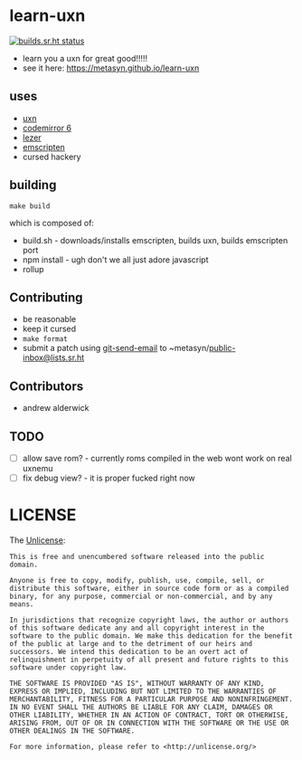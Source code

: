 # learn-uxn

[![builds.sr.ht status](https://builds.sr.ht/~metasyn/learn-uxn.svg)](https://builds.sr.ht/~metasyn/learn-uxn?)

- learn you a uxn for great good!!!!!
- see it here: https://metasyn.github.io/learn-uxn

## uses

- [uxn](https://git.sr.ht/~rabbits/uxn)
- [codemirror 6](https://codemirror.net/6)
- [lezer](https://lezer.codemirror.net)
- [emscripten](https://emscripten.org)
- cursed hackery

## building

```
make build
```

which is composed of:

- build.sh - downloads/installs emscripten, builds uxn, builds emscripten port
- npm install - ugh don't we all just adore javascript
- rollup

## Contributing

- be reasonable
- keep it cursed
- `make format`
- submit a patch using [git-send-email](https://git-send-email.io) to ~metasyn/public-inbox@lists.sr.ht

## Contributors

- andrew alderwick

## TODO

- [ ] allow save rom? - currently roms compiled in the web wont work on real uxnemu
- [ ] fix debug view? - it is proper fucked right now

# LICENSE

The [Unlicense](https://unlicense.org/):

```
This is free and unencumbered software released into the public domain.

Anyone is free to copy, modify, publish, use, compile, sell, or
distribute this software, either in source code form or as a compiled
binary, for any purpose, commercial or non-commercial, and by any
means.

In jurisdictions that recognize copyright laws, the author or authors
of this software dedicate any and all copyright interest in the
software to the public domain. We make this dedication for the benefit
of the public at large and to the detriment of our heirs and
successors. We intend this dedication to be an overt act of
relinquishment in perpetuity of all present and future rights to this
software under copyright law.

THE SOFTWARE IS PROVIDED "AS IS", WITHOUT WARRANTY OF ANY KIND,
EXPRESS OR IMPLIED, INCLUDING BUT NOT LIMITED TO THE WARRANTIES OF
MERCHANTABILITY, FITNESS FOR A PARTICULAR PURPOSE AND NONINFRINGEMENT.
IN NO EVENT SHALL THE AUTHORS BE LIABLE FOR ANY CLAIM, DAMAGES OR
OTHER LIABILITY, WHETHER IN AN ACTION OF CONTRACT, TORT OR OTHERWISE,
ARISING FROM, OUT OF OR IN CONNECTION WITH THE SOFTWARE OR THE USE OR
OTHER DEALINGS IN THE SOFTWARE.

For more information, please refer to <http://unlicense.org/>
```
